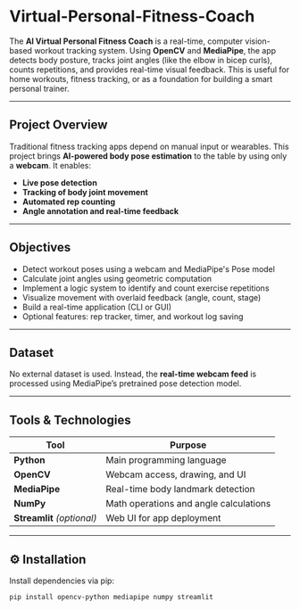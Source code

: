 # Virtual-Personal-Fitness-Coach


The **AI Virtual Personal Fitness Coach** is a real-time, computer vision-based workout tracking system. Using **OpenCV** and **MediaPipe**, the app detects body posture, tracks joint angles (like the elbow in bicep curls), counts repetitions, and provides real-time visual feedback. This is useful for home workouts, fitness tracking, or as a foundation for building a smart personal trainer.

---

##  Project Overview

Traditional fitness tracking apps depend on manual input or wearables. This project brings **AI-powered body pose estimation** to the table by using only a **webcam**. It enables:

-  **Live pose detection**
-  **Tracking of body joint movement**
-  **Automated rep counting**
-  **Angle annotation and real-time feedback**


---

## Objectives

- Detect workout poses using a webcam and MediaPipe's Pose model
- Calculate joint angles using geometric computation
- Implement a logic system to identify and count exercise repetitions
- Visualize movement with overlaid feedback (angle, count, stage)
- Build a real-time application (CLI or GUI)
- Optional features: rep tracker, timer, and workout log saving

---

##  Dataset

No external dataset is used. Instead, the **real-time webcam feed** is processed using MediaPipe’s pretrained pose detection model.

---

## Tools & Technologies

| Tool        | Purpose                                |
|-------------|----------------------------------------|
| **Python**  | Main programming language              |
| **OpenCV**  | Webcam access, drawing, and UI         |
| **MediaPipe** | Real-time body landmark detection     |
| **NumPy**   | Math operations and angle calculations |
| **Streamlit** *(optional)* | Web UI for app deployment |

---

## ⚙️ Installation

Install dependencies via pip:

```bash
pip install opencv-python mediapipe numpy streamlit
